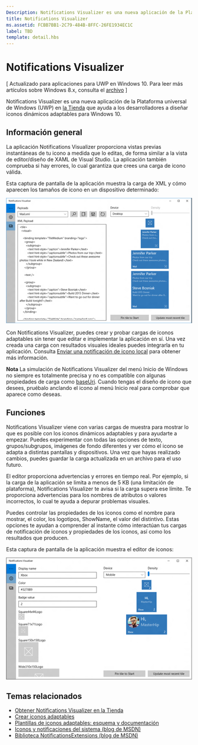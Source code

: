 ```yaml
---
Description: Notifications Visualizer es una nueva aplicación de la Plataforma universal de Windows (UWP) en la Tienda que ayuda a los desarrolladores a diseñar iconos dinámicos adaptables para Windows 10.
title: Notifications Visualizer
ms.assetid: FCBB7BB1-2C79-484B-8FFC-26FE1934EC1C
label: TBD
template: detail.hbs
---
```


# Notifications Visualizer


\[ Actualizado para aplicaciones para UWP en Windows 10. Para leer más artículos sobre Windows 8.x, consulta el [archivo](http://go.microsoft.com/fwlink/p/?linkid=619132) \]


Notifications Visualizer es una nueva aplicación de la Plataforma universal de Windows (UWP) en [la Tienda](https://www.microsoft.com/store/apps/notifications-visualizer/9nblggh5xsl1) que ayuda a los desarrolladores a diseñar iconos dinámicos adaptables para Windows 10.

## <span id="Overview"></span><span id="overview"></span><span id="OVERVIEW"></span>Información general


La aplicación Notifications Visualizer proporciona vistas previas instantáneas de tu icono a medida que lo editas, de forma similar a la vista de editor/diseño de XAML de Visual Studio. La aplicación también comprueba si hay errores, lo cual garantiza que crees una carga de icono válida.

Esta captura de pantalla de la aplicación muestra la carga de XML y cómo aparecen los tamaños de icono en un dispositivo determinado:

![captura de pantalla del editor de la aplicación Notifications Visualizer con código e iconos](images/notif-visualizer-001.png)

 

Con Notifications Visualizer, puedes crear y probar cargas de iconos adaptables sin tener que editar e implementar la aplicación en sí. Una vez creada una carga con resultados visuales ideales puedes integrarla en tu aplicación. Consulta [Enviar una notificación de icono local](tiles-and-notifications-sending-a-local-tile-notification.md) para obtener más información.

**Nota**   La simulación de Notifications Visualizer del menú Inicio de Windows no siempre es totalmente precisa y no es compatible con algunas propiedades de carga como [baseUri](https://msdn.microsoft.com/library/windows/apps/br208712). Cuando tengas el diseño de icono que desees, pruébalo anclando el icono al menú Inicio real para comprobar que aparece como deseas.

 

## <span id="Features"></span><span id="features"></span><span id="FEATURES"></span>Funciones


Notifications Visualizer viene con varias cargas de muestra para mostrar lo que es posible con los iconos dinámicos adaptables y para ayudarte a empezar. Puedes experimentar con todas las opciones de texto, grupos/subgrupos, imágenes de fondo diferentes y ver cómo el icono se adapta a distintas pantallas y dispositivos. Una vez que hayas realizado cambios, puedes guardar la carga actualizada en un archivo para el uso futuro.

El editor proporciona advertencias y errores en tiempo real. Por ejemplo, si la carga de la aplicación se limita a menos de 5 KB (una limitación de plataforma), Notifications Visualizer te avisa si la carga supera ese límite. Te proporciona advertencias para los nombres de atributos o valores incorrectos, lo cual te ayuda a depurar problemas visuales.

Puedes controlar las propiedades de los iconos como el nombre para mostrar, el color, los logotipos, ShowName, el valor del distintivo. Estas opciones te ayudan a comprender al instante cómo interactúan tus cargas de notificación de iconos y propiedades de los iconos, así como los resultados que producen.

Esta captura de pantalla de la aplicación muestra el editor de iconos:

![captura de pantalla del editor de Notifications Visualizer con iconos](images/notif-visualizer-004.png)

 

## <span id="related_topics"></span>Temas relacionados


* [Obtener Notifications Visualizer en la Tienda](https://www.microsoft.com/store/apps/notifications-visualizer/9nblggh5xsl1)
* [Crear iconos adaptables](tiles-and-notifications-create-adaptive-tiles.md)
* [Plantillas de iconos adaptables: esquema y documentación](tiles-and-notifications-adaptive-tiles-schema.md)
* [Iconos y notificaciones del sistema (blog de MSDN)](http://blogs.msdn.com/b/tiles_and_toasts/)
* [Biblioteca NotificationsExtensions (blog de MSDN)](http://blogs.msdn.com/b/tiles_and_toasts/archive/2015/08/20/introducing-notificationsextensions-for-windows-10.aspx)
 

 






<!--HONumber=Mar16_HO1-->



